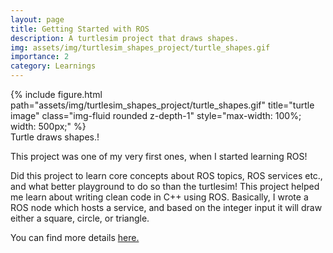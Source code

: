 ```yaml
---
layout: page
title: Getting Started with ROS
description: A turtlesim project that draws shapes.
img: assets/img/turtlesim_shapes_project/turtle_shapes.gif
importance: 2
category: Learnings
---
```


<!-- Every project has a beautiful feature showcase page.
It's easy to include images in a flexible 3-column grid format.
Make your photos 1/3, 2/3, or full width.

To give your project a background in the portfolio page, just add the img tag to the front matter like so:

    ---
    layout: page
    title: project
    description: a project with a background image
    img: /assets/img/12.jpg
    --- -->


<div class="row justify-content-center">
    <div class="col-sm-12 col-md-6 mt-3 mt-md-0 text-center">
        {% include figure.html path="assets/img/turtlesim_shapes_project/turtle_shapes.gif" title="turtle image" class="img-fluid rounded z-depth-1" style="max-width: 100%; width: 500px;" %}
    </div>
</div>

<div class="caption">
    Turtle draws shapes.!
</div>

This project was one of my very first ones, when I started learning ROS! 

Did this project to learn core concepts about ROS topics, ROS services etc., and what better playground to do so than the turtlesim!
This project helped me learn about writing clean code in C++ using ROS.
Basically, I wrote a ROS node which hosts a service, and based on the integer input it will draw either a square, circle, or triangle.


You can find more details <a href="https://github.com/tejasps28/Projects/tree/main/TurtleSim_Projects/turtle_shapes">here.</a>
